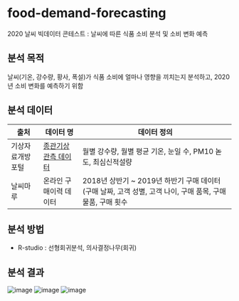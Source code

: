 # food-demand-forecasting
2020 날씨 빅데이터 콘테스트 : 날씨에 따른 식품 소비 분석 및 소비 변화 예측

## 분석 목적
날씨(기온, 강수량, 황사, 폭설)가 식품 소비에 얼마나 영향을 끼치는지 분석하고, 2020년 소비 변화를 예측하기 위함


## 분석 데이터
|출처|데이터 명|데이터 정의|
|------|---|---|
|기상자료개방포털|[종관기상관측 데이터](https://data.kma.go.kr/data/grnd/selectAsosRltmList.do?pgmNo=36)|월별 강수량, 월별 평균 기온, 눈일 수, PM10 녿도, 최심신적설량|
|날씨마루|온라인 구매이력 데이터|2018년 상반기 ~ 2019년 하반기 구매 데이터(구매 날짜, 고객 성별, 고객 나이, 구매 품목, 구매 물품, 구매 횟수|


## 분석 방법
* R-studio : 선형회귀분석, 의사결정나무(회귀)


## 분석 결과
![image](https://user-images.githubusercontent.com/128488488/236627708-b4251783-8e7d-4570-801a-52916c589860.png)
![image](https://user-images.githubusercontent.com/128488488/236627690-e65b478a-770f-4c05-8c36-cb1968f373f6.png)
![image](https://user-images.githubusercontent.com/128488488/236627669-0a52bdd4-2a8e-4982-9b91-7780da7daade.png)
